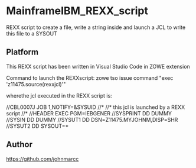 # MainframeIBM_REXX_script
REXX script to create a file, write a string inside and launch a JCL to write this file to a SYSOUT

## Platform 
This REXX script has been written in Visual Studio Code in ZOWE extension

Command to launch the REXXscript:
zowe tso issue command "exec 'z11475.source(rexxjcl)'"   

wherethe jcl executed in the REXX script is:

//CBL0007J JOB 1,NOTIFY=&SYSUID
//*
//* this jcl is launched by a REXX script
//*
//HEADER EXEC PGM=IEBGENER
//SYSPRINT DD DUMMY
//SYSIN    DD DUMMY
//SYSUT1   DD DSN=Z11475.MYJOHNM,DISP=SHR  
//SYSUT2   DD SYSOUT=*


## Author
https://github.com/johnmarcc


